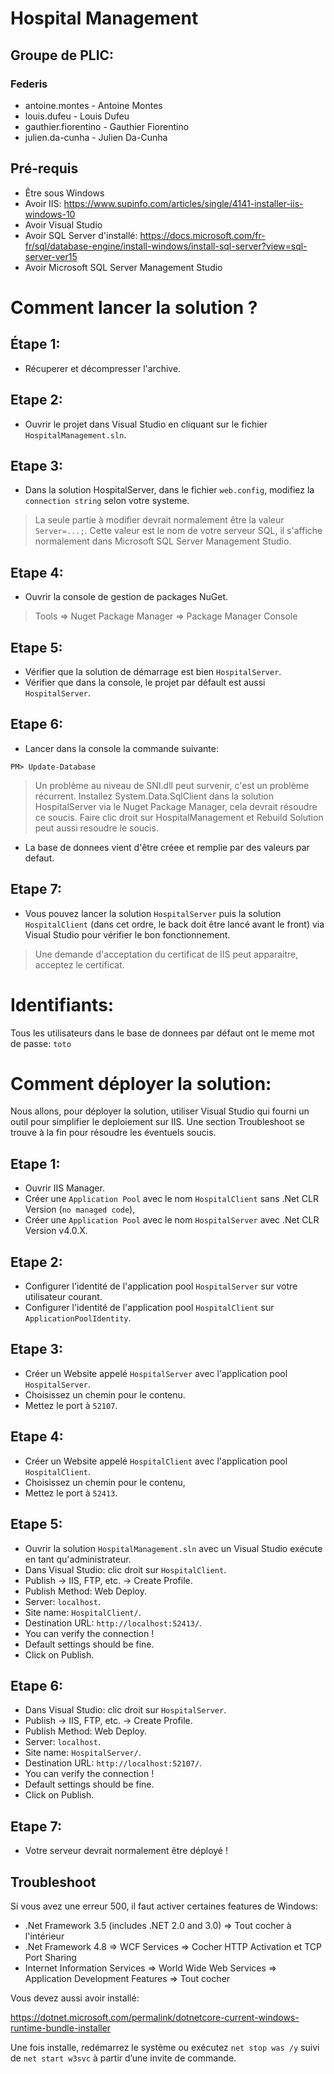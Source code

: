 # Hospital Management

## Groupe de PLIC:

### Federis

* antoine.montes - Antoine Montes
* louis.dufeu - Louis Dufeu
* gauthier.fiorentino - Gauthier Fiorentino
* julien.da-cunha - Julien Da-Cunha

## Pré-requis

* Être sous Windows
* Avoir IIS: https://www.supinfo.com/articles/single/4141-installer-iis-windows-10
* Avoir Visual Studio
* Avoir SQL Server d'installé: https://docs.microsoft.com/fr-fr/sql/database-engine/install-windows/install-sql-server?view=sql-server-ver15
* Avoir Microsoft SQL Server Management Studio


# Comment lancer la solution ?

## Étape 1:

* Récuperer et décompresser l'archive.

## Etape 2:

* Ouvrir le projet dans Visual Studio en cliquant sur le fichier `HospitalManagement.sln`.

## Etape 3:

* Dans la solution HospitalServer, dans le fichier `web.config`, modifiez la `connection string` selon votre systeme.
> La seule partie à modifier devrait normalement être la valeur `Server=...;`.
Cette valeur est le nom de votre serveur SQL, il s'affiche normalement dans Microsoft SQL Server Management Studio.

## Etape 4:

* Ouvrir la console de gestion de packages NuGet.
> Tools => Nuget Package Manager => Package Manager Console

## Etape 5:

* Vérifier que la solution de démarrage est bien `HospitalServer`.
* Vérifier que dans la console, le projet par défault est aussi `HospitalServer`.

## Etape 6:

* Lancer dans la console la commande suivante:

```
PM> Update-Database
```

> Un problème au niveau de SNI.dll peut survenir, c'est un problème récurrent. Installez System.Data.SqlClient dans la solution HospitalServer via le Nuget Package Manager, cela devrait résoudre ce soucis.
> Faire clic droit sur HospitalManagement et Rebuild Solution peut aussi resoudre le soucis.

* La base de donnees vient d'être créee et remplie par des valeurs par defaut.

## Etape 7:

* Vous pouvez lancer la solution `HospitalServer` puis la solution `HospitalClient` (dans cet ordre, le back doit être lancé avant le front) via Visual Studio pour vérifier le bon fonctionnement.

> Une demande d'acceptation du certificat de IIS peut apparaitre, acceptez le certificat.

# Identifiants:

Tous les utilisateurs dans le base de donnees par défaut ont le meme mot de passe: `toto`

# Comment déployer la solution:

Nous allons, pour déployer la solution, utiliser Visual Studio qui fourni un outil pour simplifier le deploiement sur IIS.
Une section Troubleshoot se trouve à la fin pour résoudre les éventuels soucis.

## Etape 1:

* Ouvrir IIS Manager.
* Créer une `Application Pool` avec le nom `HospitalClient` sans .Net CLR Version (`no managed code`),
* Créer une `Application Pool` avec le nom `HospitalServer` avec .Net CLR Version v4.0.X.

## Etape 2:

* Configurer l'identité de l'application pool `HospitalServer` sur votre utilisateur courant.
* Configurer l'identité de l'application pool `HospitalClient` sur `ApplicationPoolIdentity`.

## Etape 3:

* Créer un Website appelé `HospitalServer` avec l'application pool `HospitalServer`.
* Choisissez un chemin pour le contenu.
* Mettez le port à `52107`.

## Etape 4:

* Créer un Website appelé `HospitalClient` avec l'application pool `HospitalClient`.
* Choisissez un chemin pour le contenu,
* Mettez le port à `52413`.

## Etape 5:

* Ouvrir la solution `HospitalManagement.sln` avec un Visual Studio exécute en tant qu'administrateur.
* Dans Visual Studio: clic droit sur `HospitalClient`.
* Publish -> IIS, FTP, etc. -> Create Profile.
* Publish Method: Web Deploy.
* Server: `localhost`.
* Site name: `HospitalClient/`.
* Destination URL: `http://localhost:52413/`.
* You can verify the connection !
* Default settings should be fine.
* Click on Publish.

## Etape 6:

* Dans Visual Studio: clic droit sur `HospitalServer`.
* Publish -> IIS, FTP, etc. -> Create Profile.
* Publish Method: Web Deploy.
* Server: `localhost`.
* Site name: `HospitalServer/`.
* Destination URL: `http://localhost:52107/`.
* You can verify the connection !
* Default settings should be fine.
* Click on Publish.


## Etape 7:

* Votre serveur devrait normalement être déployé !

## Troubleshoot

Si vous avez une erreur 500, il faut activer certaines features de Windows:

* .Net Framework 3.5 (includes .NET 2.0 and 3.0) => Tout cocher à l'intérieur
* .Net Framework 4.8 => WCF Services => Cocher HTTP Activation et TCP Port Sharing
* Internet Information Services => World Wide Web Services => Application Development Features => Tout cocher

Vous devez aussi avoir installé:

https://dotnet.microsoft.com/permalink/dotnetcore-current-windows-runtime-bundle-installer

Une fois installe, redémarrez le système ou exécutez `net stop was /y` suivi de `net start w3svc` à partir d’une invite de commande.